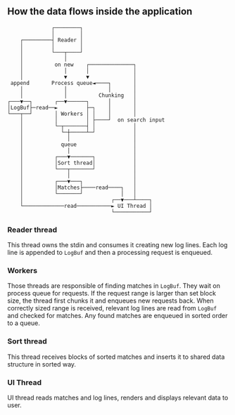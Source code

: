 ## How the data flows inside the application

```
              ┌────────┐
              │        │
    ┌─────────┤ Reader │
    │         │        │
    │         └───┬────┘
    │             │
    │          on new    ┌──────────────┐
    │             │      │              │
    │             ▼      ▼              │
 append       Process queue◄────┐       │
    │             │             │       │
    │             │          Chunking   │
┌───▼──┐       ┌──▼──────┐      │       │
│LogBuf├─read──►         ├─┐    │       │
└───┬──┘       │ Workers │ │    │       │
    │          │         │ ├────┘  on search input
    │          └─┬───────┤ │            │
    │            └─┼─────┴─┘            │
    │              │                    │
    │            queue                  │
    │              │                    │
    │          ┌───▼───────┐            │
    │          │Sort thread│            │
    │          └───┬───────┘            │
    │              │                    │
    │          ┌───▼───┐                │
    │          │Matches├────read────┐   │
    │          └───────┘            │   │
    │                            ┌──▼───┴────┐
    └─────────────read───────────► UI Thread │
                                 └───────────┘
```

### Reader thread
This thread owns the stdin and consumes it creating new log lines.
Each log line is appended to `LogBuf` and then a processing request is enqueued.

### Workers
Those threads are responsible of finding matches in `LogBuf`.
They wait on process queue for requests.
If the request range is larger than set block size, the thread first chunks it and enqueues new requests back.
When correctly sized range is received, relevant log lines are read from `LogBuf` and checked for matches.
Any found matches are enqueued in sorted order to a queue.

### Sort thread
This thread receives blocks of sorted matches and inserts it to shared data structure in sorted way.

### UI Thread
UI thread reads matches and log lines, renders and displays relevant data to user.

